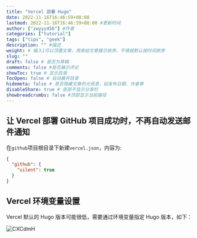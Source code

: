 ```yaml
---
title: "Vercel 部署 Hugo"
date: 2022-11-16T16:46:59+08:00
lastmod: 2022-11-16T16:46:59+08:00 #更新时间
author: ["zwyyy456"] #作者
categories: ["tutorial"]
tags: ["tips", "geek"]
description: "" #描述
weight: # 输入1可以顶置文章，用来给文章展示排序，不填就默认按时间排序
slug: ""
draft: false # 是否为草稿
comments: false #是否展示评论
showToc: true # 显示目录
TocOpen: false # 自动展开目录
hidemeta: false # 是否隐藏文章的元信息，如发布日期、作者等
disableShare: true # 底部不显示分享栏
showbreadcrumbs: false #顶部显示当前路径
---
```

## 让 Vercel 部署 GitHub 项目成功时，不再自动发送邮件通知

在`github`项目根目录下新建`vercel.json`，内容为:
```json
{
  "github": {
    "silent": true
  }
}
```

## Vercel 环境变量设置

Vercel 默认的 Hugo 版本可能很低，需要通过环境变量指定 Hugo 版本，如下：

![CXCdmH](https://pic-upyun.zwyyy456.tech/uPic/CXCdmH.png)

